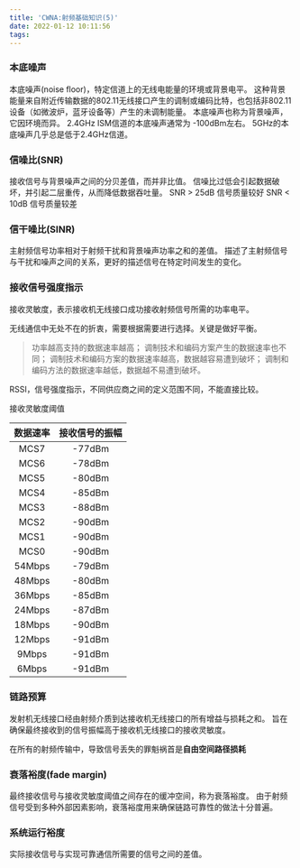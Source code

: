 ```yaml
---
title: 'CWNA:射频基础知识(5)'
date: 2022-01-12 10:11:56
tags:
---
```


### 本底噪声
本底噪声(noise floor)，特定信道上的无线电能量的环境或背景电平。
这种背景能量来自附近传输数据的802.11无线接口产生的调制或编码比特，也包括非802.11设备（如微波炉，蓝牙设备等）产生的未调制能量。
本底噪声也称为背景噪声，它因环境而异。
2.4GHz ISM信道的本底噪声通常为 -100dBm左右。
5GHz的本底噪声几乎总是低于2.4GHz信道。

### 信噪比(SNR)
接收信号与背景噪声之间的分贝差值，而并非比值。
信噪比过低会引起数据破坏，并引起二层重传，从而降低数据吞吐量。
SNR > 25dB 信号质量较好
SNR < 10dB 信号质量较差

### 信干噪比(SINR)
主射频信号功率相对于射频干扰和背景噪声功率之和的差值。
描述了主射频信号与干扰和噪声之间的关系，更好的描述信号在特定时间发生的变化。

### 接收信号强度指示
接收灵敏度，表示接收机无线接口成功接收射频信号所需的功率电平。

无线通信中无处不在的折衷，需要根据需要进行选择。关键是做好平衡。
> 功率越高支持的数据速率越高；
> 调制技术和编码方案产生的数据速率也不同；
> 调制技术和编码方案的数据速率越高，数据越容易遭到破坏；
> 调制和编码方法的数据速率越低，数据越不易遭到破坏。

RSSI，信号强度指示，不同供应商之间的定义范围不同，不能直接比较。

接收灵敏度阈值

|数据速率|接收信号的振幅|
|:----------:|:------:|
|MCS7|-77dBm|
|MCS6|-78dBm|
|MCS5|-80dBm|
|MCS4|-85dBm|
|MCS3|-88dBm|
|MCS2|-90dBm|
|MCS1|-90dBm|
|MCS0|-90dBm|
|54Mbps|-79dBm|
|48Mbps|-80dBm|
|36Mbps|-85dBm|
|24Mbps|-87dBm|
|18Mbps|-90dBm|
|12Mbps|-91dBm|
|9Mbps|-91dBm|
|6Mbps|-91dBm|

### 链路预算
发射机无线接口经由射频介质到达接收机无线接口的所有增益与损耗之和。
旨在确保最终接收到的信号振幅高于接收机无线接口的接收灵敏度。

在所有的射频传输中，导致信号丢失的罪魁祸首是**自由空间路径损耗**

### 衰落裕度(fade margin)
最终接收信号与接收灵敏度阈值之间存在的缓冲空间，称为衰落裕度。
由于射频信号受到多种外部因素影响，衰落裕度用来确保链路可靠性的做法十分普遍。

### 系统运行裕度
实际接收信号与实现可靠通信所需要的信号之间的差值。

